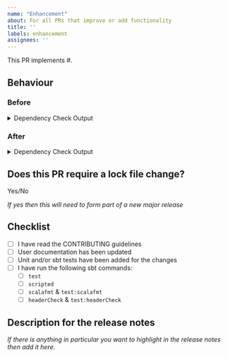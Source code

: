 ```yaml
---
name: "Enhancement"
about: For all PRs that improve or add functionality
title: ''
labels: enhancement
assignees: ''
---
```


This PR implements #.

## Behaviour

### Before

<details>
  <summary>Dependency Check Output</summary>

  ```text
  [output of dependencyLockCheck]
  ```
</details>

### After

<details>
  <summary>Dependency Check Output</summary>

  ```text
  [output of dependencyLockCheck]
  ```
</details>

## Does this PR require a lock file change?

Yes/No

_If yes then this will need to form part of a new major release_

## Checklist

- [ ] I have read the CONTRIBUTING guidelines
- [ ] User documentation has been updated
- [ ] Unit and/or sbt tests have been added for the changes
- [ ] I have run the following sbt commands:
  - [ ] `test`
  - [ ] `scripted`
  - [ ] `scalafmt` & `test:scalafmt`
  - [ ] `headerCheck` & `test:headerCheck`

## Description for the release notes

_If there is anything in particular you want to highlight in the release notes
then add it here._